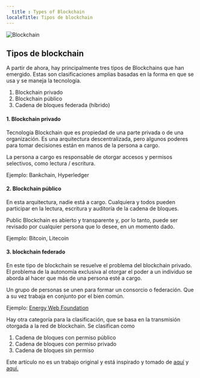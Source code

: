 ```yaml
---
  title : Types of Blockchain
localeTitle: Tipos de blockchain
---
```

![Blockchain](https://github.com/Vagisha16/Hw3/blob/master/blockchain-what-and-why-19-638.jpg?raw=true)

## Tipos de blockchain

A partir de ahora, hay principalmente tres tipos de Blockchains que han emergido. Estas son clasificaciones amplias basadas en la forma en que se usa y se maneja la tecnología.

1.  Blockchain privado
2.  Blockchain público
3.  Cadena de bloques federada (híbrido)

#### 1\. Blockchain privado

Tecnología Blockchain que es propiedad de una parte privada o de una organización. Es una arquitectura descentralizada, pero algunos poderes para tomar decisiones están en manos de la persona a cargo.

La persona a cargo es responsable de otorgar accesos y permisos selectivos, como lectura / escritura.

Ejemplo: Bankchain, Hyperledger

#### 2\. Blockchain público

En esta arquitectura, nadie está a cargo. Cualquiera y todos pueden participar en la lectura, escritura y auditoría de la cadena de bloques.

Public Blockchain es abierto y transparente y, por lo tanto, puede ser revisado por cualquier persona que lo desee, en un momento dado.

Ejemplo: Bitcoin, Litecoin

#### 3\. blockchain federado

En este tipo de blockchain se resuelve el problema del blockchain privado. El problema de la autonomía exclusiva al otorgar el poder a un individuo se aborda al hacer que más de una persona esté a cargo.

Un grupo de personas se unen para formar un consorcio o federación. Que a su vez trabaja en conjunto por el bien común.

Ejemplo: [Energy Web Foundation](http://energyweb.org/)

Hay otra categoría para la clasificación, que se basa en la transmisión otorgada a la red de blockchain. Se clasifican como

1.  Cadena de bloques con permiso público
2.  Cadena de bloques con permiso privado
3.  Cadena de bloques sin permiso

Este artículo no es un trabajo original y está inspirado y tomado de [aquí](https://coinsutra.com/different-types-blockchains/) y [aquí.](https://data-flair.training/blogs/types-of-blockchain/)